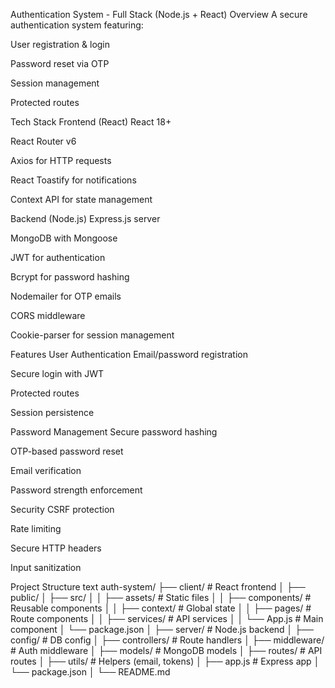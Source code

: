 Authentication System - Full Stack (Node.js + React)
Overview
A secure authentication system featuring:

User registration & login

Password reset via OTP

Session management

Protected routes

Tech Stack
Frontend (React)
React 18+

React Router v6

Axios for HTTP requests

React Toastify for notifications

Context API for state management

Backend (Node.js)
Express.js server

MongoDB with Mongoose

JWT for authentication

Bcrypt for password hashing

Nodemailer for OTP emails

CORS middleware

Cookie-parser for session management

Features
User Authentication
Email/password registration

Secure login with JWT

Protected routes

Session persistence

Password Management
Secure password hashing

OTP-based password reset

Email verification

Password strength enforcement

Security
CSRF protection

Rate limiting

Secure HTTP headers

Input sanitization

Project Structure
text
auth-system/
├── client/               # React frontend
│   ├── public/
│   ├── src/
│   │   ├── assets/       # Static files
│   │   ├── components/   # Reusable components
│   │   ├── context/      # Global state
│   │   ├── pages/        # Route components
│   │   ├── services/     # API services
│   │   └── App.js        # Main component
│   └── package.json
│
├── server/               # Node.js backend
│   ├── config/           # DB config
│   ├── controllers/      # Route handlers
│   ├── middleware/       # Auth middleware
│   ├── models/           # MongoDB models
│   ├── routes/           # API routes
│   ├── utils/            # Helpers (email, tokens)
│   ├── app.js            # Express app
│   └── package.json
│
└── README.md
